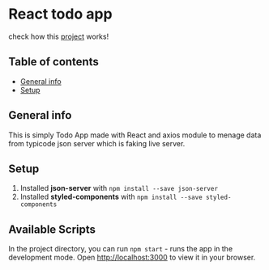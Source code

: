 # React todo app
check how this [project](https://wiktorkoscielny.github.io/React-project-8/) works!

## Table of contents
* [General info](#general-info)
* [Setup](#setup)

## General info
This is simply Todo App made with React and axios module to menage data from typicode json server which is faking live server.

## Setup

1. Installed __json-server__ with `npm install --save json-server`
2. Installed __styled-components__ with `npm install --save styled-components`

## Available Scripts

In the project directory, you can run `npm start` - runs the app in the development mode.
Open [http://localhost:3000](http://localhost:3000) to view it in your browser.


